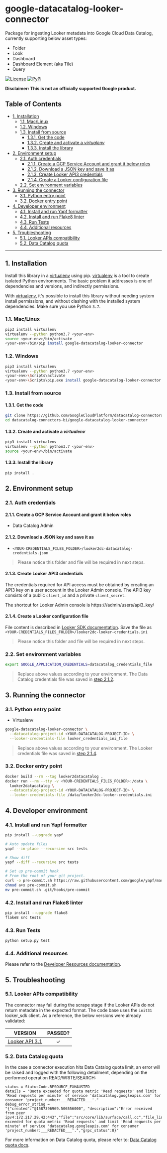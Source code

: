 # google-datacatalog-looker-connector

Package for ingesting Looker metadata into Google Cloud Data Catalog, currently
supporting below asset types:

- Folder
- Look
- Dashboard
- Dashboard Element (aka Tile)
- Query

[![License][1]][2] [![PyPi][3]][4]

**Disclaimer: This is not an officially supported Google product.**

<!--
  ⚠️ DO NOT UPDATE THE TABLE OF CONTENTS MANUALLY ️️⚠️
  run `npx markdown-toc -i README.md`.

  Please stick to 80-character line wraps as much as you can.
-->

## Table of Contents

<!-- toc -->

- [1. Installation](#1-installation)
  * [1.1. Mac/Linux](#11-maclinux)
  * [1.2. Windows](#12-windows)
  * [1.3. Install from source](#13-install-from-source)
    + [1.3.1. Get the code](#131-get-the-code)
    + [1.3.2. Create and activate a _virtualenv_](#132-create-and-activate-a-virtualenv)
    + [1.3.3. Install the library](#133-install-the-library)
- [2. Environment setup](#2-environment-setup)
  * [2.1. Auth credentials](#21-auth-credentials)
    + [2.1.1. Create a GCP Service Account and grant it below roles](#211-create-a-gcp-service-account-and-grant-it-below-roles)
    + [2.1.2. Download a JSON key and save it as](#212-download-a-json-key-and-save-it-as)
    + [2.1.3. Create Looker API3 credentials](#213-create-looker-api3-credentials)
    + [2.1.4. Create a Looker configuration file](#214-create-a-looker-configuration-file)
  * [2.2. Set environment variables](#22-set-environment-variables)
- [3. Running the connector](#3-running-the-connector)
  * [3.1. Python entry point](#31-python-entry-point)
  * [3.2. Docker entry point](#32-docker-entry-point)
- [4. Developer environment](#4-developer-environment)
  * [4.1. Install and run Yapf formatter](#41-install-and-run-yapf-formatter)
  * [4.2. Install and run Flake8 linter](#42-install-and-run-flake8-linter)
  * [4.3. Run Tests](#43-run-tests)
  * [4.4. Additional resources](#44-additional-resources)
- [5. Troubleshooting](#5-troubleshooting)
  * [5.1. Looker APIs compatibility](#51-looker-apis-compatibility)
  * [5.2. Data Catalog quota](#52-data-catalog-quota)

<!-- tocstop -->

---

## 1. Installation

Install this library in a [virtualenv][5] using pip. [virtualenv][5] is a tool
to create isolated Python environments. The basic problem it addresses is one
of dependencies and versions, and indirectly permissions.

With [virtualenv][5], it's possible to install this library without needing
system install permissions, and without clashing with the installed system
dependencies. Make sure you use Python `3.7`.

### 1.1. Mac/Linux

```sh
pip3 install virtualenv
virtualenv --python python3.7 <your-env>
source <your-env>/bin/activate
<your-env>/bin/pip install google-datacatalog-looker-connector
```

### 1.2. Windows

```sh
pip3 install virtualenv
virtualenv --python python3.7 <your-env>
<your-env>\Scripts\activate
<your-env>\Scripts\pip.exe install google-datacatalog-looker-connector
```

### 1.3. Install from source

#### 1.3.1. Get the code

```sh
git clone https://github.com/GoogleCloudPlatform/datacatalog-connectors-bi/
cd datacatalog-connectors-bi/google-datacatalog-looker-connector
```

#### 1.3.2. Create and activate a _virtualenv_

```sh
pip3 install virtualenv
virtualenv --python python3.7 <your-env>
source <your-env>/bin/activate
```

#### 1.3.3. Install the library

```sh
pip install .
```

## 2. Environment setup

### 2.1. Auth credentials

#### 2.1.1. Create a GCP Service Account and grant it below roles

- Data Catalog Admin

#### 2.1.2. Download a JSON key and save it as

- `<YOUR-CREDENTIALS_FILES_FOLDER>/looker2dc-datacatalog-credentials.json`

> Please notice this folder and file will be required in next steps.

#### 2.1.3. Create Looker API3 credentials

The credentials required for API access must be obtained by creating an
API3 key on a user account in the Looker Admin console. The API3 key consists
of a public `client_id` and a private `client_secret`.

The shortcut for Looker Admin console is
https://<YOUR-LOOKER-ENDPOINT>/admin/users/api3_key/<YOUR-USER-ID>

#### 2.1.4. Create a Looker configuration file

File content is described in [Looker SDK documentation][6]. Save the file as
`<YOUR-CREDENTIALS_FILES_FOLDER>/looker2dc-looker-credentials.ini`

> Please notice this folder and file will be required in next steps.

### 2.2. Set environment variables

```sh
export GOOGLE_APPLICATION_CREDENTIALS=datacatalog_credentials_file
```

> Replace above values according to your environment. The Data Catalog
> credentials file was saved in [step
> 2.1.2](#212-download-a-json-key-and-save-it-as).

## 3. Running the connector

### 3.1. Python entry point

- Virtualenv

```sh
google-datacatalog-looker-connector \
  --datacatalog-project-id <YOUR-DATACATALOG-PROJECT-ID> \
  --looker-credentials-file looker_credentials_ini_file
```

> Replace above values according to your environment. The Looker credentials
> file was saved in [step 2.1.4](#214-create-a-looker-configuration-file).

### 3.2. Docker entry point

```sh
docker build --rm --tag looker2datacatalog .
docker run --rm --tty -v <YOUR-CREDENTIALS_FILES_FOLDER>:/data \
  looker2datacatalog \
  --datacatalog-project-id <YOUR-DATACATALOG-PROJECT-ID> \
  --looker-credentials-file /data/looker2dc-looker-credentials.ini
```

## 4. Developer environment

### 4.1. Install and run Yapf formatter

```sh
pip install --upgrade yapf

# Auto update files
yapf --in-place --recursive src tests

# Show diff
yapf --diff --recursive src tests

# Set up pre-commit hook
# From the root of your git project.
curl -o pre-commit.sh https://raw.githubusercontent.com/google/yapf/master/plugins/pre-commit.sh
chmod a+x pre-commit.sh
mv pre-commit.sh .git/hooks/pre-commit
```

### 4.2. Install and run Flake8 linter

```sh
pip install --upgrade flake8
flake8 src tests
```

### 4.3. Run Tests

```sh
python setup.py test
```

### 4.4. Additional resources

Please refer to the [Developer Resources
documentation](docs/developer-resources).

## 5. Troubleshooting

### 5.1. Looker APIs compatibility

The connector may fail during the scrape stage if the Looker APIs do not return
metadata in the expected format. The code base uses the `init31` looker_sdk client.
As a reference, the below versions were already validated:

| VERSION             | PASSED? |
| ------------------- | :-----: |
| [Looker API 3.1][7] | &check; |

### 5.2. Data Catalog quota

In the case a connector execution hits Data Catalog quota limit, an error will
be raised and logged with the following detailment, depending on the performed
operation READ/WRITE/SEARCH:

```text
status = StatusCode.RESOURCE_EXHAUSTED
details = "Quota exceeded for quota metric 'Read requests' and limit 'Read requests per minute' of service 'datacatalog.googleapis.com' for consumer 'project_number:___REDACTED___'."
debug_error_string =
"{"created":"@1587396969.506556000", "description":"Error received from peer ipv4:172.217.29.42:443","file":"src/core/lib/surface/call.cc","file_line":1056,"grpc_message":"Quota exceeded for quota metric 'Read requests' and limit 'Read requests per minute' of service 'datacatalog.googleapis.com' for consumer 'project_number:___REDACTED___'.","grpc_status":8}"
```

For more information on Data Catalog quota, please refer to: [Data Catalog
quota docs][8].

[1]: https://img.shields.io/github/license/GoogleCloudPlatform/datacatalog-connectors-bi.svg
[2]: https://github.com/GoogleCloudPlatform/datacatalog-connectors-bi/blob/master/LICENSE
[3]: https://img.shields.io/pypi/v/google-datacatalog-looker-connector.svg
[4]: https://pypi.org/project/google-datacatalog-looker-connector/
[5]: https://virtualenv.pypa.io/en/latest/
[6]: https://github.com/looker-open-source/sdk-codegen/blob/master/looker-sample.ini
[7]: https://docs.looker.com/reference/api-and-integration/api-reference/v3.1
[8]: https://cloud.google.com/data-catalog/docs/resources/quotas
